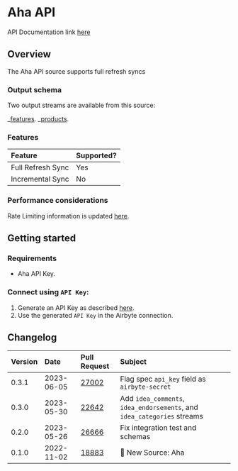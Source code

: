# Aha API

API Documentation link [here](https://www.aha.io/api)

## Overview

The Aha API source supports full refresh syncs

### Output schema

Two output streams are available from this source:

_[features](https://www.aha.io/api/resources/features/list_features).
_[products](https://www.aha.io/api/resources/products/list_products_in_the_account).

### Features

| Feature           | Supported? |
| :---------------- | :--------- |
| Full Refresh Sync | Yes        |
| Incremental Sync  | No         |

### Performance considerations

Rate Limiting information is updated [here](https://www.aha.io/api#rate-limiting).

## Getting started

### Requirements

- Aha API Key.

### Connect using `API Key`:

1. Generate an API Key as described [here](https://www.aha.io/api#authentication).
2. Use the generated `API Key` in the Airbyte connection.

## Changelog

| Version | Date       | Pull Request                                             | Subject                                                                 |
| :------ | :--------- | :------------------------------------------------------- | :---------------------------------------------------------------------- |
| 0.3.1   | 2023-06-05 | [27002](https://github.com/airbytehq/airbyte/pull/27002) | Flag spec `api_key` field as `airbyte-secret`                           |
| 0.3.0   | 2023-05-30 | [22642](https://github.com/airbytehq/airbyte/pull/22642) | Add `idea_comments`, `idea_endorsements`, and `idea_categories` streams |
| 0.2.0   | 2023-05-26 | [26666](https://github.com/airbytehq/airbyte/pull/26666) | Fix integration test and schemas                                        |
| 0.1.0   | 2022-11-02 | [18883](https://github.com/airbytehq/airbyte/pull/18893) | 🎉 New Source: Aha                                                      |
